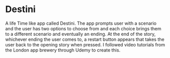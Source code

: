 # Destini

A life Time like app called Destini. The app prompts user with a scenario and the user has two options to choose from and each 
choice brings them to a different scenario and eventually an ending. At the end of the story, whichever ending the user comes 
to, a restart button appears that takes the user back to the opening story when pressed. I followed video tutorials from the 
London app brewery through Udemy to create this.

